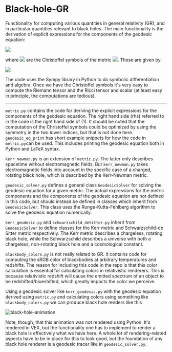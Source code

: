 # Black-hole-GR
Functionality for computing various quantities in general relativity (GR), and in particular quantities relevant to black holes. The main functionality is the derivation of explicit expressions for the components of the geodesic equation: 

<img src="https://latex.codecogs.com/svg.image?\color{white}\frac{d^2&space;x^\mu}{d\lambda^2}=-\Gamma^\mu_{\rho\sigma}\frac{dx^\rho}{d\lambda}\frac{dx^\sigma}{d\lambda}\quad\quad(1)" />

where <img src=https://latex.codecogs.com/svg.image?\inline\color{white}&space;\Gamma^\mu_{\rho\sigma}> are the Christoffel symbols of the metric <img src=https://latex.codecogs.com/svg.image?\inline\color{white}&space;g_{\mu\nu}>. These are given by 

<img src="https://latex.codecogs.com/svg.image?\color{white}\Gamma^\mu_{\rho\sigma}=\frac{1}{2}g^{\mu\nu}\left(\partial_\rho&space;g_{\sigma\nu}&plus;\partial_\sigma&space;g_{\rho\nu}-\partial_\nu&space;g_{\rho\sigma}\right)\quad\quad(2)" />

The code uses the Sympy library in Python to do symbolic differentiation and algebra. Once we have the Christoffel symbols it's very easy to compute the Riemann tensor and the Ricci tensor and scalar (at least easy in principle, the computations are tedious).

---
`metric.py` contains the code for deriving the explicit expressions for the components of the geodesic equation. The right hand side (rhs) referred to in the code is the right hand side of (1). It should be noted that the computation of the Christoffel symbols could be optimized by using the symmetry in the two lower indices, but that is not done here. `geodesic_eq_print` has short example snippets for how the code in `metric.py`can be used. This includes printing the geodesic equation both in Python and LaTeX syntax. 

`kerr_newman.py` is an extension of `metric.py`. The latter only describes spacetime without electromagnetic fields. But `kerr_newman.py` takes electromagnetic fields into account in the specific case of a charged, rotating black hole, which is described by the Kerr-Newman metric. 

`geodesic_solver.py` defines a general class `GeodesicSolver` for solving the geodesic equation for a given metric. The actual expressions for the metric components and the components of the geodesic equation are not defined in this code, but should instead be defined in classes which inherit from `GeodesicSolver`. This class uses the Runge-Kutta-Fehlberg algorithm to solve the geodesic equation numerically.  

`kerr_geodesic.py` and `schwarzschild_deSitter.py` ìnherit from `GeodesicSolver` to define classes for the Kerr metric and Schwarzschild-de Sitter metric respectively. The Kerr metric describes a chargeless, rotating black hole, while the Schwarzschild describes a universe with both a chargeless, non-rotating black hole and a cosmological constant.    

`blackbody_colors.py` is not really related to GR. It contains code for computing the sRGB color of blackbodies at arbitrary temperatures and redshifts. The reason for including this code in the repo is that this color calculation is essential for calculating colors in relativistic renderers. This is because relativistic redshift will cause the emitted spectrum of an object to be redshifted/blueshifted, which greatly impacts the color we perceive. 

Using a geodesic solver like `kerr_geodesic.py` with the geodesic equation derived using `metric.py` and calculating colors using something like `blackbody_colors.py` we can produce black hole renders like this

![black-hole-animation](images/black_hole_animation.gif)

Note, though, that this animation was not rendered using Python. It's rendered in VEX, but the functionality one has to implement to render a black hole is effectively what we have here. A whole lot of rendering-related aspects have to be in place for this to look good, but the foundation of any black hole renderer is a geodesic tracer like in `geodesic_solver.py`. 